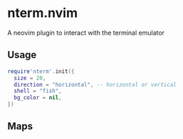 # nterm.nvim

A neovim plugin to interact with the terminal emulator

## Usage

```lua
require'nterm'.init({
  size = 20,
  direction = "horizontal", -- horizontal or vertical
  shell = "fish",
  bg_color = nil,
})
```

## Maps
